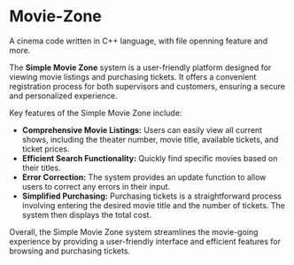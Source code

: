 # Movie-Zone
A cinema code written in C++ language, with file openning feature and more.

The **Simple Movie Zone** system is a user-friendly platform designed for viewing movie listings and purchasing tickets. It offers a convenient registration process for both supervisors and customers, ensuring a secure and personalized experience.

Key features of the Simple Movie Zone include:

* **Comprehensive Movie Listings:** Users can easily view all current shows, including the theater number, movie title, available tickets, and ticket prices.
* **Efficient Search Functionality:** Quickly find specific movies based on their titles.
* **Error Correction:** The system provides an update function to allow users to correct any errors in their input.
* **Simplified Purchasing:** Purchasing tickets is a straightforward process involving entering the desired movie title and the number of tickets. The system then displays the total cost.

Overall, the Simple Movie Zone system streamlines the movie-going experience by providing a user-friendly interface and efficient features for browsing and purchasing tickets.

